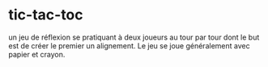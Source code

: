 # tic-tac-toc
 un jeu de réflexion se pratiquant à deux joueurs au tour par tour dont le but est de créer le premier un alignement. Le jeu se joue généralement avec papier et crayon.
